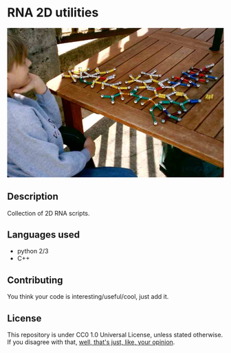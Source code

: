 # RNA 2D utilities

![](doc/figs/logo.jpg)

## Description

Collection of 2D RNA scripts.

## Languages used

- python 2/3
- C++

## Contributing

You think your code is interesting/useful/cool, just add it.


## License

This repository is under CC0 1.0 Universal License, unless stated otherwise.
If you disagree with that, [well, that's just, like, your opinion](https://www.youtube.com/watch?v=pWdd6_ZxX8c).


